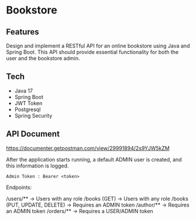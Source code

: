 # Bookstore

## Features

Design and implement a RESTful API for an online bookstore using Java and Spring Boot. This API should provide essential functionality for both the user and the bookstore admin.

## Tech

- Java 17
- Spring Boot
- JWT Token
- Postgresql
- Spring Security


## API Document
https://documenter.getpostman.com/view/29991894/2s9YJW5kZM

After the application starts running, a default ADMIN user is created, and this information is logged.

	Admin Token : Bearer <token>

Endpoints:

/users/** -> Users with any role
/books (GET) -> Users with any role
/books (PUT, UPDATE, DELETE) -> Requires an ADMIN token
/author/** -> Requires an ADMIN token
/orders/** -> Requires a USER/ADMIN token
